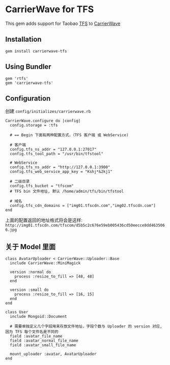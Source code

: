 # CarrierWave for TFS

This gem adds support for Taobao [TFS](http://code.taobao.org/project/view/366/) to [CarrierWave](https://github.com/jnicklas/carrierwave/)

## Installation

    gem install carrierwave-tfs

## Using Bundler

    gem 'rtfs'
    gem 'carrierwave-tfs'

## Configuration

创建 `config/initializes/carrierwave.rb`


    CarrierWave.configure do |config|
      config.storage = :tfs

      # == Begin 下面有两种配置方式，（TFS 客户端 或 WebService)
      
      # 客户端
      config.tfs_ns_addr = "127.0.0.1:27017"
      config.tfs_tool_path = "/usr/bin/tfstool"

      # WebService
      config.tfs_ns_addr = "http://127.0.0.1:3900"
      config.tfs_web_service_app_key = "Kshj*&2kj1"

      # 二级目录
      config.tfs_bucket = "tfscom"
      # TFS bin 文件地址, 默认 /home/admin/tfs/bin/tfstool
      
      # 域名
      config.tfs_cdn_domains = ["img01.tfscdn.com","img02.tfscdn.com"]
    end


上面的配置返回的地址格式将会是这样: `http://img01.tfscdn.com/tfscom/d5b5c2c676e59eb005436cd50eecce8dd4635066.jpg`


## 关于 Model 里面

    class AvatarUploader < CarrierWave::Uploader::Base
      include CarrierWave::MiniMagick

      version :normal do
        process :resize_to_fill => [48, 48]
      end
  
      version :small do
        process :resize_to_fill => [16, 15]
      end
    end

    class User
      include Mongoid::Document
  
      # 需要单独定义几个字段用来存放文件地址，字段个数与 Uploader 的 version 对应,因为 TFS 每个文件名是不同的
      field :avatar_file_name
      field :avatar_normal_file_name
      field :avatar_small_file_name
  
      mount_uploader :avatar, AvatarUploader
    end